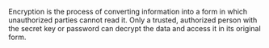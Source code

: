 Encryption is the process of converting information into a form in which unauthorized parties cannot read it. Only a trusted, authorized person with the secret key or password can decrypt the data and access it in its original form.